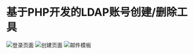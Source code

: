# 基于PHP开发的LDAP账号创建/删除工具

![登录页面](https://github.com/user-attachments/assets/a1b1d279-26e8-44ad-b75d-1f26d17e5f56)
![创建页面](https://github.com/user-attachments/assets/a66a3053-101f-4807-afb5-a7a7395b28bc)
![邮件模板](https://github.com/user-attachments/assets/2ecee96c-d959-47d9-aa8e-46d5c0561427)
